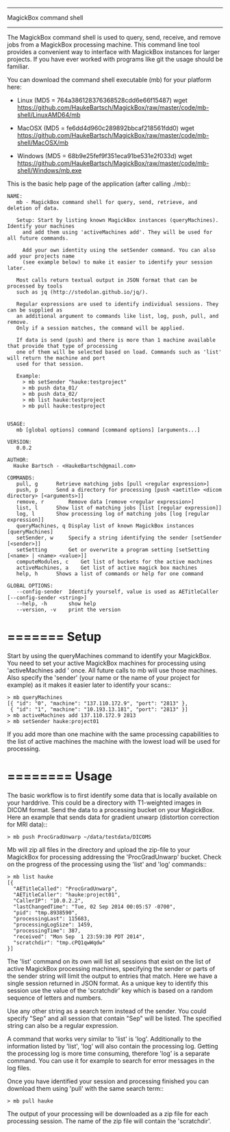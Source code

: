 
************************
MagickBox command shell
************************

The MagickBox command shell is used to query, send, receive, and remove jobs from a MagickBox processing machine. This command line tool provides a convenient way to interface with MagickBox instances for larger projects. If you have ever worked with programs like git the usage should be familiar. 

You can download the command shell executable (mb) for your platform here:

* Linux (MD5 = 764a386128376368528cdd6e66f15487)
	wget https://github.com/HaukeBartsch/MagickBox/raw/master/code/mb-shell/LinuxAMD64/mb

* MacOSX (MD5 = fe6dd4d960c289892bbcaf218561fdd0)
	wget https://github.com/HaukeBartsch/MagickBox/raw/master/code/mb-shell/MacOSX/mb

* Windows (MD5 = 68b9e25fef9f351eca91be531e2f033d)
	wget https://github.com/HaukeBartsch/MagickBox/raw/master/code/mb-shell/Windows/mb.exe

This is the basic help page of the application (after calling ./mb)::

	NAME:
	   mb - MagickBox command shell for query, send, retrieve, and deletion of data.
	
	   Setup: Start by listing known MagickBox instances (queryMachines). Identify your machines
	     and add them using 'activeMachines add'. They will be used for all future commands.
	
	     Add your own identity using the setSender command. You can also add your projects name
	     (see example below) to make it easier to identify your session later.
	
	   Most calls return textual output in JSON format that can be processed by tools
	   such as jq (http://stedolan.github.io/jq/).
	
	   Regular expressions are used to identify individual sessions. They can be supplied as
	   an additional argument to commands like list, log, push, pull, and remove.
	   Only if a session matches, the command will be applied.
	
	   If data is send (push) and there is more than 1 machine available that provide that type of processing
	   one of them will be selected based on load. Commands such as 'list' will return the machine and port
	   used for that session.
	
	   Example:
	     > mb setSender "hauke:testproject"
	     > mb push data_01/
	     > mb push data_02/
	     > mb list hauke:testproject
	     > mb pull hauke:testproject
	
	
	USAGE:
	   mb [global options] command [command options] [arguments...]
	
	VERSION:
	   0.0.2
	
	AUTHOR:
	  Hauke Bartsch - <HaukeBartsch@gmail.com>
	
	COMMANDS:
	   pull, g		Retrieve matching jobs [pull <regular expression>]
	   push, p		Send a directory for processing [push <aetitle> <dicom directory> [<arguments>]]
	   remove, r		Remove data [remove <regular expression>]
	   list, l		Show list of matching jobs [list [regular expression]]
	   log, l		Show processing log of matching jobs [log [regular expression]]
	   queryMachines, q	Display list of known MagickBox instances [queryMachines]
	   setSender, w	  	Specify a string identifying the sender [setSender [<sender>]]
	   setSetting 		Get or overwrite a program setting [setSetting [<name> | <name> <value>]]
	   computeModules, c	Get list of buckets for the active machines
	   activeMachines, a	Get list of active magick box machines
	   help, h	   	Shows a list of commands or help for one command
	   
	GLOBAL OPTIONS:
	   --config-sender	Identify yourself, value is used as AETitleCaller [--config-sender <string>]
	   --help, -h		show help
	   --version, -v	print the version
	
	
=======
Setup
=======

Start by using the queryMachines command to identify your MagickBox. You need to set your active MagickBox machines for processing using 'activeMachines add <IP> <port>' once. All future calls to mb will use those machines. Also specify the 'sender' (your name or the name of your project for example) as it makes it easier later to identify your scans::

	> mb queryMachines
	[{ "id": "0", "machine": "137.110.172.9", "port": "2813" },
	 { "id": "1", "machine": "10.193.13.181", "port": "2813" }]
	> mb activeMachines add 137.110.172.9 2813
	> mb setSender hauke:project01

If you add more than one machine with the same processing capabilities to the list of active machines the machine with the lowest load will be used for processing.

========
Usage
========

The basic workflow is to first identify some data that is locally available on your harddrive. This could be a directory with T1-weighted images in DICOM format. Send the data to a processing bucket on your MagickBox. Here an example that sends data for gradient unwarp (distortion correction for MRI data)::

	> mb push ProcGradUnwarp ~/data/testdata/DICOMS

Mb will zip all files in the directory and upload the zip-file to your MagickBox for processing addressing the 'ProcGradUnwarp' bucket. Check on the progress of the processing using the 'list' and 'log' commands::

	> mb list hauke
	[{
	  "AETitleCalled": "ProcGradUnwarp",
	  "AETitleCaller": "hauke:project01",
	  "CallerIP": "10.0.2.2",
	  "lastChangedTime": "Tue, 02 Sep 2014 00:05:57 -0700",
	  "pid": "tmp.8938590",
	  "processingLast": 115683,
	  "processingLogSize": 1459,
	  "processingTime": 387,
	  "received": "Mon Sep  1 23:59:30 PDT 2014",
	  "scratchdir": "tmp.cPQ1qwWqdw"
	}]

The 'list' command on its own will list all sessions that exist on the list of active MagickBox processing machines, specifying the sender or parts of the sender string will limit the output to entries that match. Here we have a single session returned in JSON format. As a unique key to identify this session use the value of the 'scratchdir' key which is based on a random sequence of letters and numbers.

Use any other string as a search term instead of the sender. You could specify "Sep" and all session that contain "Sep" will be listed. The specified string can also be a regular expression.

A command that works very similar to 'list' is 'log'. Additionally to the information listed by 'list', 'log' will also contain the processing log. Getting the processing log is more time consuming, therefore 'log' is a separate command. You can use it for example to search for error messages in the log files.

Once you have identified your session and processing finished you can download them using 'pull' with the same search term::

	> mb pull hauke

The output of your processing will be downloaded as a zip file for each processing session. The name of the zip file will contain the 'scratchdir'.
